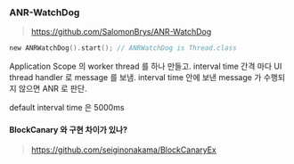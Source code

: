 


### ANR-WatchDog

> https://github.com/SalomonBrys/ANR-WatchDog

```kotlin
new ANRWatchDog().start(); // ANRWatchDog is Thread.class
```

Application Scope 의 worker thread 를 하나 만들고. 
interval time 간격 마다 UI thread handler 로 message 를 보냄. 
interval time 안에 보낸 message 가 수행되지 않으면 ANR 로 판단. 
  
default interval time 은 5000ms



#### BlockCanary 와 구현 차이가 있나?
> https://github.com/seiginonakama/BlockCanaryEx 




<!--stackedit_data:
eyJoaXN0b3J5IjpbLTg1MjMxNDc1NCwzNjU3NzM0MjEsLTIxMj
g1NjUzODksMjEzOTM4Nzc3MV19
-->